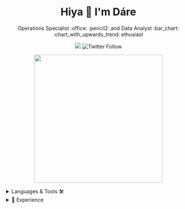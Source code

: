 <h1 align='center'>
Hiya 👋 I'm Dáre
</h1>

<p align='center'>
    Operations Specialist :office: :pencil2: and Data Analyst :bar_chart: :chart_with_upwards_trend: ethusiast
  </p>
 
 <p align='center'>
  
  <a href="https://www.linkedin.com/in/dsoniran/">
  <img src="https://img.shields.io/badge/dsoniran-0077B5?style=flat&logo=Linkedin&logoColor=white"/></a>
<img alt="Twitter Follow" src="https://img.shields.io/twitter/follow/DareSheSaidIt?style=social">

</p>
  
  
<p align='center'>
  <a href="#"><img src="https://github-readme-stats.vercel.app/api?username=dsoniran&show_icons=true&count_private=true&theme=radical" width="350"></a>
</p>

<details>
  
  <summary> Languages & Tools 🛠 </summary>

<br/> <img alt="Excel" src="https://img.shields.io/badge/Office-Microsoft Excel-%231D6F42">
<br/> <img alt="MySQL" src="https://img.shields.io/badge/Database-MySQL-%23F29111">
<br/> <img alt="Tableau" src="https://img.shields.io/badge/Analytics-Tableau-%232FBEBE">
<br/> <img alt="Python" src="https://img.shields.io/badge/Languages-Python-%234B8BBE">
<br/> <img alt="HTML5" src="https://img.shields.io/badge/Languages-HTML5-%23e34c26">
<br/> <img alt="CSS" src="https://img.shields.io/badge/Languages-CSS-%23264de4">
<br/> <img alt="Jupyter" src="https://img.shields.io/badge/Framework-Jupyter-%23ce5c00">
<br/> <img alt="Flask" src="https://img.shields.io/badge/Framework-Flask-%23ff0000">
<br/> <img alt="PowerBI" src="https://img.shields.io/badge/Framework-PowerBI-yellow">
<br/> <img alt="Google CLoud" src="https://img.shields.io/badge/Cloud-Google Cloud-%234285F4">
<br/> <img alt="Pycharm" src="https://img.shields.io/badge/IDE-Pycharm-%23000000">
</details>

<details>
  
  <summary>📃 Experience </summary>

<img align="right" src="https://img.shields.io/badge/Microsoft%20Excel-217346?logo=microsoft-excel&logoColor=white" />
  
- 👨‍💻 **Data Collection and Data Engineering**\
📆 Aug-Oct 2020\
📍 *Automation and Integration of FormAssembly survey responses with Salesforce filtering into reports and dashboards*

  <br/> 
  
<img align="right" src="https://img.shields.io/badge/Github-181717?logo=github&logoColor=white" />
<img align="right" src="https://img.shields.io/badge/css3-1572B6?logo=css3&logoColor=white" />
<img align="right" src="https://img.shields.io/badge/html5-E34F26?logo=html5&logoColor=white" />
<img align="right" src="https://img.shields.io/badge/Python-3776AB?logo=python&logoColor=white" />
<img align="right" src="https://img.shields.io/badge/PyCharm-000000?logo=pycharm&logoColor=white" />

- 👨‍💻 **Data Analysis and Modelling**\
📆 March 2021\
📍 *Spreadsheet analysis and modelling with visualisations uploaded onto Flask*

  <br/> 
 
<img align="right" src="https://img.shields.io/badge/Microsoft%20Excel-217346?logo=microsoft-excel&logoColor=white" />
<img align="right" src="https://img.shields.io/badge/Microsoft%20Office-D83B01?logo=microsoft-office&logoColor=white" />

  - 👨‍💻 **Data Analytics and visualisations with Excel**\
📆 In progress\
📍 *Revenue forecast projections using Excel*

  <br/> 
  
<img align="right" src="https://img.shields.io/badge/Python-3776AB?logo=python&logoColor=white" />
<img align="right" src="https://img.shields.io/badge/Jupyter-ce5c00?logo=jupyter&logoColor=white" />
  
- 👨‍💻 **Data Analytics and visualisations with Python**\
📆 In progress\
📍 *Strategic development of fundraising pipeline*

</details>
<!--
**dsoniran/dsoniran** is a ✨ _special_ ✨ repository because its `README.md` (this file) appears on your GitHub profile.

Here are some ideas to get you started:

- 🔭 I’m currently working on ...
- 🌱 I’m currently learning ...
- 👯 I’m looking to collaborate on ...
- 🤔 I’m looking for help with ...
- 💬 Ask me about ...
- 📫 How to reach me: ...
- 😄 Pronouns: ...
- ⚡ Fun fact: ...
-->

<!-- RESOURCES

GitHub docu - https://docs.github.com/en/github/setting-up-and-managing-your-github-profile/customizing-your-profile/managing-your-profile-readme
Badges - https://www.shields.io/ 
Emoticons Cheat Sheet - https://www.webfx.com/tools/emoji-cheat-sheet/
GitHub Readme Stats - https://github.com/anuraghazra/github-readme-stats
Example profiles - https://dev.to/diogorodrigues/creating-amazing-github-profiles-readme-5h31

Special thanks to Andrea and Alexandre - https://github.com/andreamussap and https://github.com/alexandresanlim

-->
